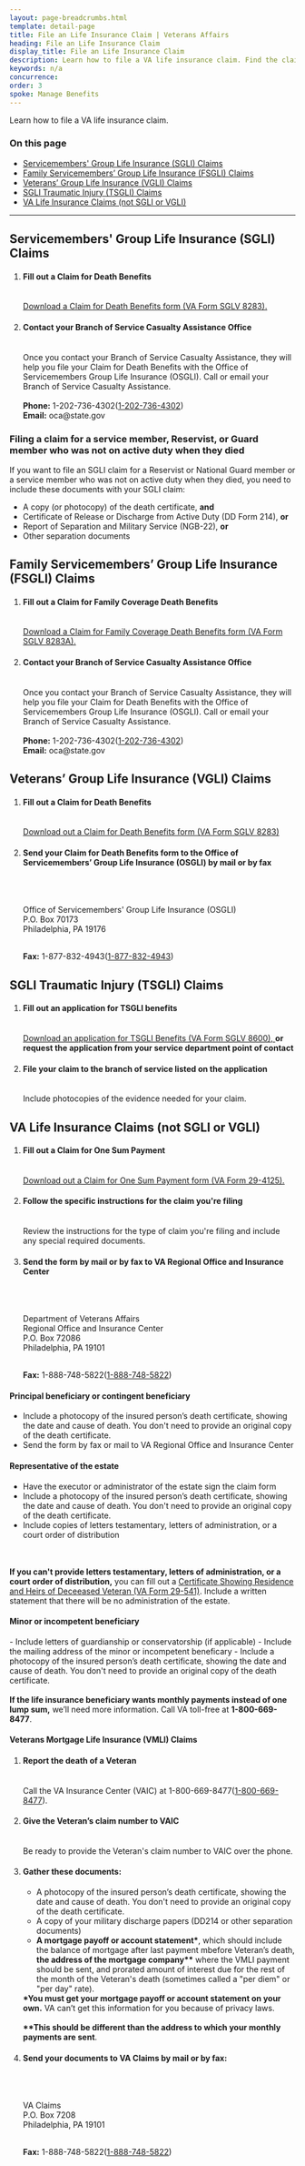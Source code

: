 ```yaml
---
layout: page-breadcrumbs.html
template: detail-page
title: File an Life Insurance Claim | Veterans Affairs
heading: File an Life Insurance Claim
display_title: File an Life Insurance Claim
description: Learn how to file a VA life insurance claim. Find the claim type that applies to you, and review instructions for how to file. 
keywords: n/a
concurrence: 
order: 3
spoke: Manage Benefits
---
```


<div class="va-introtext">

Learn how to file a VA life insurance claim.

</div>


### On this page
- [Servicemembers' Group Life Insurance (SGLI) Claims](#sgli)
- [Family Servicemembers’ Group Life Insurance (FSGLI) Claims](#fsgli)
- [Veterans’ Group Life Insurance (VGLI) Claims](#vgli)
- [SGLI Traumatic Injury (TSGLI) Claims](#tsgli)
- [VA Life Insurance Claims (not SGLI or VGLI)](#other)

------

<span id="sgli"></span>
## Servicemembers' Group Life Insurance (SGLI) Claims

<ol class="process">
  <li class="process-step list-one"><h4>Fill out a Claim for Death Benefits</h4><br>
    <a href="https://www.benefits.va.gov/INSURANCE/forms/8283.htm">Download a Claim for Death Benefits form (VA Form SGLV 8283).</a></li>
  <li class="process-step list-two"><h4>Contact your Branch of Service Casualty Assistance Office</h4><br> 
    Once you contact your Branch of Service Casualty Assistance, they will help you file your Claim for Death Benefits with the Office of Servicemembers Group Life Insurance (OSGLI). Call or email your Branch of Service Casualty Assistance.
  <br> 
  <br>
  <strong>Phone:</strong> 1-202-736-4302(<a href="tel:+12027364302">1-202-736-4302</a>)
<br>
  <strong>Email:</strong> oca@state.gov
  </li>
</ol>
  
### Filing a claim for a service member, Reservist, or Guard member who was not on active duty when they died

If you want to file an SGLI claim for a Reservist or National Guard member or a service member who was not on active duty when they died, you need to include these documents with your SGLI claim: 

- A copy (or photocopy) of the death certificate, <strong>and</strong>
- Certificate of Release or Discharge from Active Duty (DD Form 214), <strong>or</strong>
- Report of Separation and Military Service (NGB-22), <strong>or</strong>
- Other separation documents

<span id="fsgli"></span>
## Family Servicemembers’ Group Life Insurance (FSGLI) Claims

<ol class="process">
  <li class="process-step list-one"><h4>Fill out a Claim for Family Coverage Death Benefits</h4><br>
     <a href="https://www.benefits.va.gov/INSURANCE/forms/8283A.htm">Download a Claim for Family Coverage Death Benefits form (VA Form SGLV 8283A).</a></li>
  <li class="process-step list-two"><h4>Contact your Branch of Service Casualty Assistance Office</h4><br> 
    Once you contact your Branch of Service Casualty Assistance, they will help you file your Claim for Death Benefits with the Office of Servicemembers Group Life Insurance (OSGLI). Call or email your Branch of Service Casualty Assistance.
  <br> 
  <br>
  <strong>Phone:</strong> 1-202-736-4302(<a href="tel:+12027364302">1-202-736-4302</a>)
<br>
  <strong>Email:</strong> oca@state.gov
  </li>
</ol>

<span id="vgli"></span>
## Veterans’ Group Life Insurance (VGLI) Claims
  
  <ol class="process">
  <li class="process-step list-one"><h4>Fill out a Claim for Death Benefits</h4><br>
    <a href="https://www.benefits.va.gov/INSURANCE/forms/8283.htm">Download out a Claim for Death Benefits form (VA Form SGLV 8283)</a></li>
  <li class="process-step list-two"><h4>Send your Claim for Death Benefits form to the Office of Servicemembers’ Group Life Insurance (OSGLI) by mail or by fax</h4>
    <br>
    <br>
    <p class="va-address-block">
    Office of Servicemembers' Group Life Insurance (OSGLI)<br>
    P.O. Box 70173<br>
    Philadelphia, PA 19176<br>
</p>
    <br>
    <strong>Fax:</strong> 1-877-832-4943(<a href="tel:+18778324943">1-877-832-4943</a>)
  </li>
</ol>

<span id="tsgli"></span>
<h2>SGLI Traumatic Injury (TSGLI) Claims</h2>
  
  <ol class="process">
  <li class="process-step list-one"><h4>Fill out an application for TSGLI benefits</h4><br>
    <a href="https://www.benefits.va.gov/INSURANCE/forms/TSGLIForm.htm">Download an application for TSGLI Benefits (VA Form SGLV 8600), </a><strong>or request the application from your service department point of contact</strong></li>
  <li class="process-step list-two"><h4>File your claim to the branch of service listed on the application</h4><br>
    Include photocopies of the evidence needed for your claim.</li>
  
</ol>

<span id="other"></span>
<h2>VA Life Insurance Claims (not SGLI or VGLI)</h2>
  
  <ol class="process">
  <li class="process-step list-one"><h4>Fill out a Claim for One Sum Payment</h4><br>
    <a href="https://www.benefits.va.gov/INSURANCE/forms/29-4125.htm">Download out a Claim for One Sum Payment form (VA Form 29-4125).</a></li>
  <li class="process-step list-two"><h4>Follow the specific instructions for the claim you're filing</h4><br>
  Review the instructions for the type of claim you're filing and include any special required documents.</li>
  <li class="process-step list-three"><h4>Send the form by mail or by fax to VA Regional Office and Insurance Center</h4>
    <br>
    <br>
    <p class="va-address-block">
    Department of Veterans Affairs<br>
    Regional Office and Insurance Center<br>
    P.O. Box 72086<br>
    Philadelphia, PA 19101
    
</p>
<br> <strong>Fax:</strong> 1-888-748-5822(<a href="tel:+18887485822">1-888-748-5822</a>)
  </li>
 </ol>
  
 #### Principal beneficiary or contingent beneficiary
 - Include a photocopy of the insured person’s death certificate, showing the date and cause of death. You don't need to provide an original copy of the death certificate.
 - Send the form by fax or mail to VA Regional Office and Insurance Center
  
 #### Representative of the estate
 - Have the executor or administrator of the estate sign the claim form</li>
 - Include a photocopy of the insured person’s death certificate, showing the date and cause of death. You don't need to provide an original copy of the death certificate.
 - Include copies of letters testamentary, letters of administration, or a court order of distribution
  <br>
  <br>
  <div>
    <strong>If you can't provide letters testamentary, letters of administration, or a court order of distribution,</strong> you can fill out a <a href="https://www.benefits.va.gov/INSURANCE/forms/29-541.htm">Certificate Showing Residence and Heirs of Deceeased Veteran (VA Form 29-541)</a>. Include a written statement that there will be no administration of the estate.
  </div>
    
  <h4>Minor or incompetent beneficiary</h4>
  - Include letters of guardianship or conservatorship (if applicable)
  - Include the mailing address of the minor or incompetent beneficary
  - Include a photocopy of the insured person’s death certificate, showing the date and cause of death. You don't need to provide an original copy of the death certificate.
<br>
<br>
<div>
  <strong> If the life insurance beneficiary wants monthly payments instead of one lump sum,</strong> we’ll need more information. Call VA toll-free at <strong>1-800-669-8477</strong>.
</div>

 
#### Veterans Mortgage Life Insurance (VMLI) Claims

   <ol class="process">
     <li class="process-step list-one">
       <h4>Report the death of a Veteran</h4><br>
       Call the VA Insurance Center (VAIC) at 1-800-669-8477(<a href="tel:+18006698477">1-800-669-8477</a>).
       <li class="process-step list-two">
         <h4>Give the Veteran’s claim number to VAIC</h4><br>
         Be ready to provide the Veteran's claim number to VAIC over the phone.
     </li>
     <li class="process-step list-three">
       <h4>Gather these documents:</h4>
       <ul>
         <li>A photocopy of the insured person’s death certificate, showing the date and cause of death. You don't need to provide an original copy of the death certificate. </li>
         <li>
           A copy of your military discharge papers (DD214 or other
           separation documents)
         </li>
         <li>
           <strong>A mortgage payoff or account statement*</strong>, which should include the balance of mortgage after last payment mbefore Veteran’s death, <strong>the address of the mortgage company**</strong> where the VMLI payment should be sent, and prorated amount of interest due for the rest of the month of the Veteran's death (sometimes called a "per diem" or "per day" rate).
         </li>
       </ul>
       <div>
         <strong>*You must get your mortgage payoff or account statement on your own.</strong> VA can’t get this information for you because of privacy laws. 
         <br>
         <br>
         <strong>**This should be different than the address to which your monthly payments are sent</strong>.
       </div>
     <li class="process-step list-four">
       <h4>Send your documents to VA Claims by mail or by fax:</h4>
       <br> 
       <br>
       <p class="va-address-block">
       VA Claims<br>
       P.O. Box 7208<br>
       Philadelphia, PA 19101<br>
       </p>
        <br>
       <strong>Fax:</strong> 1-888-748-5822(<a href="tel:+18887485822">1-888-748-5822</a>)
     </li>
   </ol>
            
            

  
  

  
  
  

  

